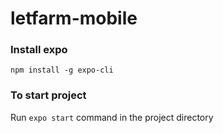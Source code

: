 # letfarm-mobile

### Install expo
`npm install -g expo-cli`
### To start project
Run `expo start` command in the project directory 
